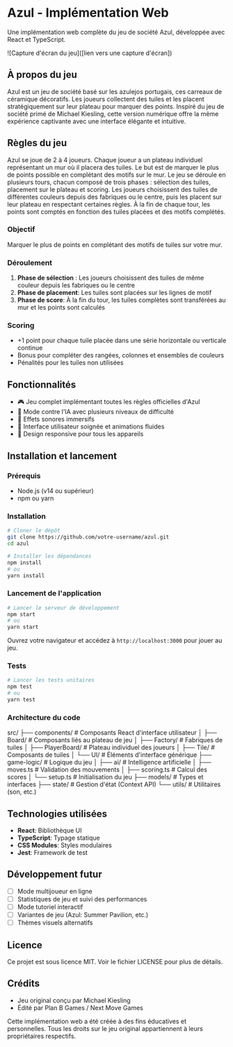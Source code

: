 # Azul - Implémentation Web

Une implémentation web complète du jeu de société Azul, développée avec React et TypeScript.

![Capture d'écran du jeu]([lien vers une capture d'écran])

## À propos du jeu

Azul est un jeu de société basé sur les azulejos portugais, ces carreaux de céramique décoratifs. Les joueurs collectent des tuiles et les placent stratégiquement sur leur plateau pour marquer des points. Inspiré du jeu de société primé de Michael Kiesling, cette version numérique offre la même expérience captivante avec une interface élégante et intuitive.

## Règles du jeu

Azul se joue de 2 à 4 joueurs. Chaque joueur a un plateau individuel représentant un mur où il placera des tuiles. Le but est de marquer le plus de points possible en complétant des motifs sur le mur. Le jeu se déroule en plusieurs tours, chacun composé de trois phases : sélection des tuiles, placement sur le plateau et scoring. Les joueurs choisissent des tuiles de différentes couleurs depuis des fabriques ou le centre, puis les placent sur leur plateau en respectant certaines règles. À la fin de chaque tour, les points sont comptés en fonction des tuiles placées et des motifs complétés.

### Objectif

Marquer le plus de points en complétant des motifs de tuiles sur votre mur.

### Déroulement

1. **Phase de sélection** : Les joueurs choisissent des tuiles de même couleur depuis les fabriques ou le centre
2. **Phase de placement**: Les tuiles sont placées sur les lignes de motif
3. **Phase de score**: À la fin du tour, les tuiles complètes sont transférées au mur et les points sont calculés

### Scoring

- +1 point pour chaque tuile placée dans une série horizontale ou verticale continue
- Bonus pour compléter des rangées, colonnes et ensembles de couleurs
- Pénalités pour les tuiles non utilisées

## Fonctionnalités

- 🎮 Jeu complet implémentant toutes les règles officielles d'Azul
- 🤖 Mode contre l'IA avec plusieurs niveaux de difficulté
- 🎵 Effets sonores immersifs
- 🎨 Interface utilisateur soignée et animations fluides
- 📱 Design responsive pour tous les appareils

## Installation et lancement

### Prérequis

- Node.js (v14 ou supérieur)
- npm ou yarn

### Installation

```bash
# Cloner le dépôt
git clone https://github.com/votre-username/azul.git
cd azul

# Installer les dépendances
npm install
# ou
yarn install
```

### Lancement de l'application

```bash
# Lancer le serveur de développement
npm start
# ou
yarn start
```

Ouvrez votre navigateur et accédez à `http://localhost:3000` pour jouer au jeu.

### Tests

```bash
# Lancer les tests unitaires
npm test
# ou
yarn test
```

### Architecture du code

src/
├── components/       # Composants React d'interface utilisateur
│   ├── Board/        # Composants liés au plateau de jeu
│   ├── Factory/      # Fabriques de tuiles
│   ├── PlayerBoard/  # Plateau individuel des joueurs
│   ├── Tile/         # Composants de tuiles
│   └── UI/           # Éléments d'interface générique
├── game-logic/       # Logique du jeu
│   ├── ai/           # Intelligence artificielle
│   ├── moves.ts      # Validation des mouvements
│   ├── scoring.ts    # Calcul des scores
│   └── setup.ts      # Initialisation du jeu
├── models/           # Types et interfaces
├── state/            # Gestion d'état (Context API)
└── utils/            # Utilitaires (son, etc.)

## Technologies utilisées

- **React**: Bibliothèque UI
- **TypeScript**: Typage statique
- **CSS Modules**: Styles modulaires
- **Jest**: Framework de test

## Développement futur

- [ ] Mode multijoueur en ligne
- [ ] Statistiques de jeu et suivi des performances
- [ ] Mode tutoriel interactif
- [ ] Variantes de jeu (Azul: Summer Pavilion, etc.)
- [ ] Thèmes visuels alternatifs

## Licence

Ce projet est sous licence MIT. Voir le fichier LICENSE pour plus de détails.

## Crédits

- Jeu original conçu par Michael Kiesling
- Édité par Plan B Games / Next Move Games

Cette implémentation web a été créée à des fins éducatives et personnelles. Tous les droits sur le jeu original appartiennent à leurs propriétaires respectifs.

